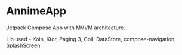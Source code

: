 # AnnimeApp

Jetpack Compose App with MVVM architecture. 

Lib used - Koin, Ktor, Paging 3, Coil, DataStore, compose-navigation, SplashScreen

 
